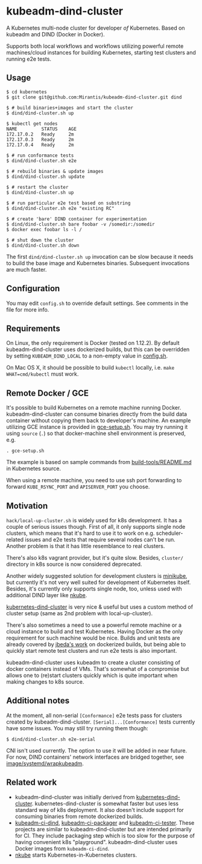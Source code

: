 # kubeadm-dind-cluster
A Kubernetes multi-node cluster for developer _of_ Kubernetes. Based
on kubeadm and DIND (Docker in Docker).

Supports both local workflows and workflows utilizing powerful remote
machines/cloud instances for building Kubernetes, starting test
clusters and running e2e tests.

## Usage
```shell
$ cd kubernetes
$ git clone git@github.com:Mirantis/kubeadm-dind-cluster.git dind

$ # build binaries+images and start the cluster
$ dind/dind-cluster.sh up

$ kubectl get nodes
NAME         STATUS    AGE
172.17.0.2   Ready     2m
172.17.0.3   Ready     2m
172.17.0.4   Ready     2m

$ # run conformance tests
$ dind/dind-cluster.sh e2e

$ # rebuild binaries & update images
$ dind/dind-cluster.sh update

$ # restart the cluster
$ dind/dind-cluster.sh up

$ # run particular e2e test based on substring
$ dind/dind-cluster.sh e2e "existing RC"

$ # create 'bare' DIND container for experimentation
$ dind/dind-cluster.sh bare foobar -v /somedir:/somedir
$ docker exec foobar ls -l /

$ # shut down the cluster
$ dind/dind-cluster.sh down
```

The first `dind/dind-cluster.sh up` invocation can be slow because it
needs to build the base image and Kubernetes binaries. Subsequent
invocations are much faster.

## Configuration
You may edit `config.sh` to override default settings. See comments in
the file for more info.

## Requirements
On Linux, the only requirement is Docker (tested on 1.12.2). By
default kubeadm-dind-cluster uses dockerized builds, but this
can be overridden by setting `KUBEADM_DIND_LOCAL` to a non-empty
value in [config.sh](config.sh).

On Mac OS X, it should be possible to build `kubectl` locally,
i.e. `make WHAT=cmd/kubectl` must work.

## Remote Docker / GCE
It's possible to build Kubernetes on a remote machine running Docker.
kubeadm-dind-cluster can consume binaries directly from the build
data container without copying them back to developer's machine.
An example utilizing GCE instance is provided in [gce-setup.sh](gce-setup.sh).
You may try running it using `source` (`.`) so that docker-machine
shell environment is preserved, e.g.
```shell
. gce-setup.sh
```
The example is based on sample commands from
[build-tools/README.md](https://github.com/kubernetes/kubernetes/blob/master/build-tools/README.md#really-remote-docker-engine)
in Kubernetes source.

When using a remote machine, you need to use ssh port forwarding
to forward `KUBE_RSYNC_PORT` and `APISERVER_PORT` you choose.

## Motivation
`hack/local-up-cluster.sh` is widely used for k8s development. It has
a couple of serious issues though. First of all, it only supports
single node clusters, which means that it's hard to use it to work on
e.g. scheduler-related issues and e2e tests that require several nodes
can't be run. Another problem is that it has little resemblance to
real clusters.

There's also k8s vagrant provider, but it's quite slow. Besides,
`cluster/` directory in k8s source is now considered deprecated.

Another widely suggested solution for development clusters is
[minikube](https://github.com/kubernetes/minikube), but currently it's
not very well suited for development of Kubernetes itself. Besides,
it's currently only supports single node, too, unless used with
additional DIND layer like [nkube](https://github.com/marun/nkube).

[kubernetes-dind-cluster](https://github.com/sttts/kubernetes-dind-cluster)
is very nice & useful but uses a custom method of cluster setup
(same as 2nd problem with local-up-cluster).

There's also sometimes a need to use a powerful remote machine or a
cloud instance to build and test Kubernetes. Having Docker as the only
requirement for such machine would be nice. Builds and unit tests are
already covered by
[jbeda's work](https://github.com/kubernetes/kubernetes/pull/30787) on
dockerized builds, but being able to quickly start remote test
clusters and run e2e tests is also important.

kubeadm-dind-cluster uses kubeadm to create a cluster consisting of
docker containers instead of VMs. That's somewhat of a compromise but
allows one to (re)start clusters quickly which is quite important when
making changes to k8s source.

## Additional notes
At the moment, all non-serial `[Conformance]` e2e tests pass for
clusters created by kubeadm-dind-cluster. `[Serial]...[Conformance]` tests
currently have some issues. You may still try running them though:
```
$ dind/dind-cluster.sh e2e-serial
```
CNI isn't used currently. The option to use it will be added in near
future. For now, DIND containers' network interfaces are bridged together,
see [image/systemd/wrapkubeadm](image/systemd/wrapkubeadm).

## Related work

* kubeadm-dind-cluster was initially derived from
  [kubernetes-dind-cluster](https://github.com/sttts/kubernetes-dind-cluster).
  kubernetes-dind-cluster is somewhat faster but uses less standard
  way of k8s deployment. It also doesn't include support for consuming
  binaries from remote dockerized builds.
* [kubeadm-ci-dind](https://github.com/errordeveloper/kubeadm-ci-dind),
  [kubeadm-ci-packager](https://github.com/errordeveloper/kubeadm-ci-packager) and
  [kubeadm-ci-tester](https://github.com/errordeveloper/kubeadm-ci-tester).
  These projects are similar to kubeadm-dind-cluster but are intended primarily for CI.
  They include packaging step which is too slow for the purpose of having
  convenient k8s "playground". kubeadm-dind-cluster uses Docker images
  from `kubeadm-ci-dind`.
* [nkube](https://github.com/marun/nkube) starts
  Kubernetes-in-Kubernetes clusters.
